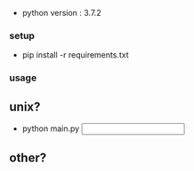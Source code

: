* python version : 3.7.2

### setup
* pip install -r requirements.txt

### usage
## unix?
* python main.py <input file name> <output file name>

## other?